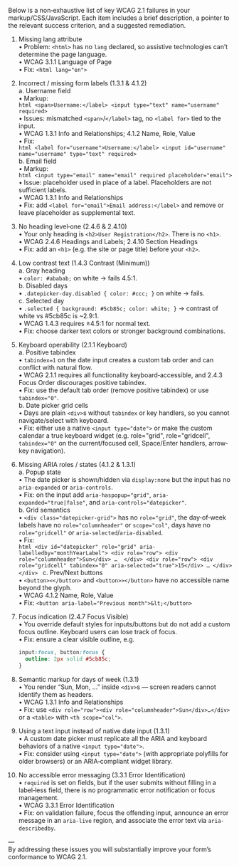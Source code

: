 Below is a non‐exhaustive list of key WCAG 2.1 failures in your markup/CSS/JavaScript. Each item includes a brief description, a pointer to the relevant success criterion, and a suggested remediation.

1.  Missing lang attribute  
    • Problem: `<html>` has no `lang` declared, so assistive technologies can’t determine the page language.  
    • WCAG 3.1.1 Language of Page  
    • Fix: `<html lang="en">`

2.  Incorrect / missing form labels (1.3.1 & 4.1.2)  
    a. Username field  
       • Markup:  
         ```html
         <span>Username:</label>
         <input type="text" name="username" required>
         ```  
       • Issues: mismatched `<span>`/`</label>` tag, no `<label for>` tied to the input.  
       • WCAG 1.3.1 Info and Relationships; 4.1.2 Name, Role, Value  
       • Fix:  
         ```html
         <label for="username">Username:</label>
         <input id="username" name="username" type="text" required>
         ```  
    b. Email field  
       • Markup:  
         ```html
         <input type="email" name="email" required placeholder="email">
         ```  
       • Issue: placeholder used in place of a label. Placeholders are not sufficient labels.  
       • WCAG 1.3.1 Info and Relationships  
       • Fix: add `<label for="email">Email address:</label>` and remove or leave placeholder as supplemental text.

3.  No heading level‐one (2.4.6 & 2.4.10)  
    • Your only heading is `<h2>User Registration</h2>`. There is no `<h1>`.  
    • WCAG 2.4.6 Headings and Labels; 2.4.10 Section Headings  
    • Fix: add an `<h1>` (e.g. the site or page title) before your `<h2>`.

4.  Low contrast text (1.4.3 Contrast (Minimum))  
    a. Gray heading  
       • `color: #ababab;` on white → fails 4.5:1.  
    b. Disabled days  
       • `.datepicker-day.disabled { color: #ccc; }` on white → fails.  
    c. Selected day  
       • `.selected { background: #5cb85c; color: white; }` → contrast of white vs #5cb85c is ~2.9:1.  
    • WCAG 1.4.3 requires ≥4.5:1 for normal text.  
    • Fix: choose darker text colors or stronger background combinations.

5.  Keyboard operability (2.1.1 Keyboard)  
    a. Positive tabindex  
       • `tabindex=1` on the date input creates a custom tab order and can conflict with natural flow.  
       • WCAG 2.1.1 requires all functionality keyboard‐accessible, and 2.4.3 Focus Order discourages positive tabindex.  
       • Fix: use the default tab order (remove positive tabindex) or use `tabindex="0"`.  
    b. Date picker grid cells  
       • Days are plain `<div>`s without `tabindex` or key handlers, so you cannot navigate/select with keyboard.  
       • Fix: either use a native `<input type="date">` or make the custom calendar a true keyboard widget (e.g. role="grid", role="gridcell", `tabindex="0"` on the current/focused cell, Space/Enter handlers, arrow‐key navigation).

6.  Missing ARIA roles / states (4.1.2 & 1.3.1)  
    a. Popup state  
       • The date picker is shown/hidden via `display:none` but the input has no `aria-expanded` or `aria-controls`.  
       • Fix: on the input add `aria-haspopup="grid"`, `aria-expanded="true|false"`, and `aria-controls="datepicker"`.  
    b. Grid semantics  
       • `<div class="datepicker-grid">` has no `role="grid"`, the day‐of‐week labels have no `role="columnheader"` or `scope="col"`, days have no `role="gridcell"` or `aria-selected`/`aria-disabled`.  
       • Fix:  
         ```html
         <div id="datepicker" role="grid" aria-labelledby="monthYearLabel">
           <div role="row">
             <div role="columnheader">Sun</div>
             … 
           </div>
           <div role="row">
             <div role="gridcell" tabindex="0" aria-selected="true">15</div>
             …
           </div>
         </div>
         ```
    c. Prev/Next buttons  
       • `<button><</button>` and `<button>></button>` have no accessible name beyond the glyph.  
       • WCAG 4.1.2 Name, Role, Value  
       • Fix: `<button aria-label="Previous month">&lt;</button>`

7.  Focus indication (2.4.7 Focus Visible)  
    • You override default styles for inputs/buttons but do not add a custom focus outline. Keyboard users can lose track of focus.  
    • Fix: ensure a clear visible outline, e.g.  
      ```css
      input:focus, button:focus {
        outline: 2px solid #5cb85c;
      }
      ```

8.  Semantic markup for days of week (1.3.1)  
    • You render “Sun, Mon, …” inside `<div>`s — screen readers cannot identify them as headers.  
    • WCAG 1.3.1 Info and Relationships  
    • Fix: use `<div role="row"><div role="columnheader">Sun</div>…</div>` or a `<table>` with `<th scope="col">`.

9.  Using a text input instead of native date input (1.3.1)  
    • A custom date picker must replicate all the ARIA and keyboard behaviors of a native `<input type="date">`.  
    • Fix: consider using `<input type="date">` (with appropriate polyfills for older browsers) or an ARIA‐compliant widget library.

10. No accessible error messaging (3.3.1 Error Identification)  
    • `required` is set on fields, but if the user submits without filling in a label‐less field, there is no programmatic error notification or focus management.  
    • WCAG 3.3.1 Error Identification  
    • Fix: on validation failure, focus the offending input, announce an error message in an `aria-live` region, and associate the error text via `aria-describedby`.

—  
By addressing these issues you will substantially improve your form’s conformance to WCAG 2.1.
